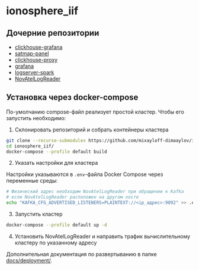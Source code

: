 # ionosphere_iif

## Дочерние репозитории

- [clickhouse-grafana][clickhouse-grafana]
- [satmap-panel][satmap-panel]
- [clickhouse-proxy][clickhouse-proxy]
- [grafana][grafana]
- [logserver-spark][logserver-spark]
- [NovAtelLogReader][NovAtelLogReader]

## Установка через docker-compose

По-умолчанию compose-файл реализует простой кластер. Чтобы его запустить
необходимо:

1. Склонировать репозиторий и собрать контейнеры кластера

```sh
git clone --recurse-submodules https://github.com/mixayloff-dimaaylov/ionosphere_iif.git
cd ionosphere_iif/
docker-compose --profile default build
```

2. Указать настройки для кластера

Настройки указываются в `.env`-файла Docker Compose через переменные среды:

```sh
# Физический адрес необходим NovAtelLogReader при обращении к Kafka
# если NovAtelLogReader расположен на другом хосте
echo "KAFKA_CFG_ADVERTISED_LISTENERS=PLAINTEXT://<ip_адрес>:9092" >> .env
```

3. Запустить кластер 

```sh
docker-compose --profile default up -d
```

4. Установить NovAtelLogReader и направить трафик вычислительному кластеру по
   указанному адресу

Дополнительная документация по развертыванию в папке [docs/deployment/][docs].

[clickhouse-grafana]: https://github.com/mixayloff-dimaaylov/clickhouse-grafana
[satmap-panel]: https://github.com/mixayloff-dimaaylov/satmap-panel
[clickhouse-proxy]: https://github.com/mixayloff-dimaaylov/clickhouse-proxy
[grafana]: https://github.com/stig888881/grafana
[logserver-spark]: https://github.com/mixayloff-dimaaylov/ionosphere
[NovAtelLogReader]: https://github.com/mixayloff-dimaaylov/NovAtelLogReader
[docs]: https://github.com/mixayloff-dimaaylov/ionosphere_iif/tree/master/docs/deploynment/cicd-branches.md
